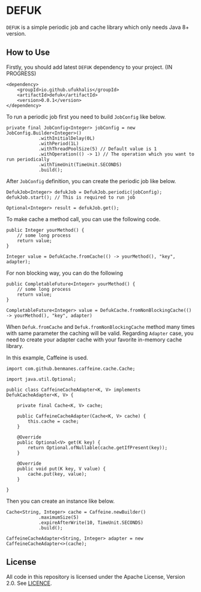 DEFUK
=======

`DEFUK` is a simple periodic job and cache library which only needs Java 8+ version.


How to Use
-------------

Firstly, you should add latest `DEFUK` dependency to your project.
(IN PROGRESS)
```$xslt
<dependency>
    <groupId>io.github.ufukhalis</groupId>
    <artifactId>defuk</artifactId>
    <version>0.0.1</version>
</dependency>
```

To run a periodic job first you need to build `JobConfig` like below.

```$xslt
private final JobConfig<Integer> jobConfig = new JobConfig.Builder<Integer>()
            .withInitialDelay(0L)
            .withPeriod(1L)
            .withThreadPoolSize(5) // Default value is 1
            .withOperation(() -> 1) // The operation which you want to run periodically
            .withTimeUnit(TimeUnit.SECONDS)
            .build();
```

After `JobConfig` definition, you can create the periodic job like below.

```$xslt
DefukJob<Integer> defukJob = DefukJob.periodic(jobConfig);
defukJob.start(); // This is required to run job

Optional<Integer> result = defukJob.get();

```

To make cache a method call, you can use the following code.

```$xslt
public Integer yourMethod() {
    // some long process
    return value;
}

Integer value = DefukCache.fromCache(() -> yourMethod(), "key", adapter);

```  

For non blocking way, you can do the following

```$xslt
public CompletableFuture<Integer> yourMethod() {
    // some long process
    return value;
}

CompletableFuture<Integer> value = DefukCache.fromNonBlockingCache(() -> yourMethod(), "key", adapter)

```

When `Defuk.fromCache` and `Defuk.fromNonBlockingCache` method many times with same parameter 
the caching will be valid. Regarding `Adapter` case, you need to create your adapter cache with your 
favorite in-memory cache library.

In this example, Caffeine is used.

```$xslt
import com.github.benmanes.caffeine.cache.Cache;

import java.util.Optional;

public class CaffeineCacheAdapter<K, V> implements DefukCacheAdapter<K, V> {

    private final Cache<K, V> cache;

    public CaffeineCacheAdapter(Cache<K, V> cache) {
        this.cache = cache;
    }

    @Override
    public Optional<V> get(K key) {
        return Optional.ofNullable(cache.getIfPresent(key));
    }

    @Override
    public void put(K key, V value) {
        cache.put(key, value);
    }

}

```

Then you can create an instance like below.

```$xslt
Cache<String, Integer> cache = Caffeine.newBuilder()
            .maximumSize(5)
            .expireAfterWrite(10, TimeUnit.SECONDS)
            .build();
            
CaffeineCacheAdapter<String, Integer> adapter = new CaffeineCacheAdapter<>(cache);

```

License
------------
All code in this repository is licensed under the Apache License, Version 2.0. See [LICENCE](./LICENSE).